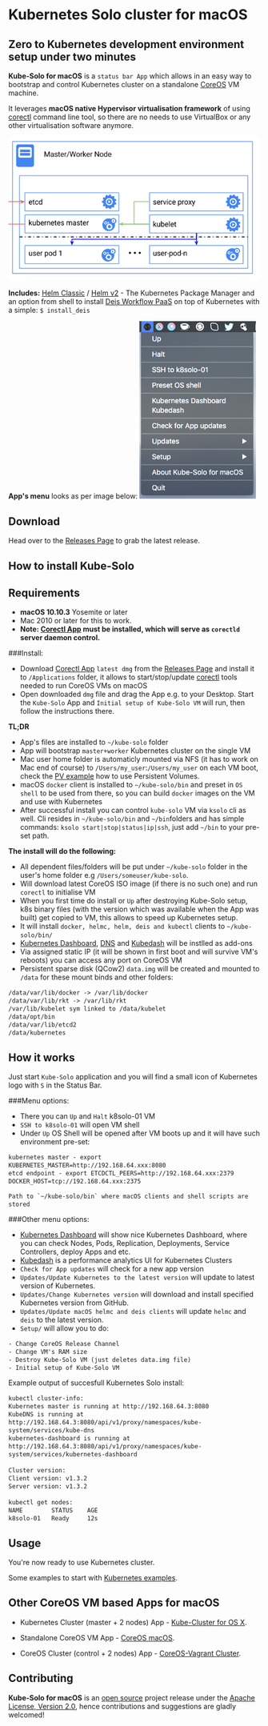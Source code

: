 Kubernetes Solo cluster for macOS
============================

Zero to Kubernetes development environment setup under two minutes
---------------

**Kube-Solo for macOS** is a `status bar App` which allows in an easy way to bootstrap and control Kubernetes cluster on a standalone [CoreOS](https://coreos.com) VM machine.

It leverages **macOS native Hypervisor virtualisation framework** of using [corectl](https://github.com/TheNewNormal/corectl) command line tool, so there are no needs to use VirtualBox or any other virtualisation software anymore.

![k8s-solo](k8s-singlenode.png)

**Includes:** [Helm Classic](https://helm.sh) / [Helm v2](https://github.com/kubernetes/helm) - The Kubernetes Package Manager and an option from shell to install [Deis Workflow PaaS](https://deis.com) on top of Kubernetes with a simple: `$ install_deis`

**App's menu** looks as per image below:
![Kube-Solo](kube-solo-osx.png "Kubernetes-Solo")

Download
--------
Head over to the [Releases Page](https://github.com/TheNewNormal/kube-solo-osx/releases) to grab the latest release.


How to install Kube-Solo
----------

**Requirements**
 -----------
  - **macOS 10.10.3** Yosemite or later 
  - Mac 2010 or later for this to work.
  - **Note: [Corectl App](https://github.com/TheNewNormal/corectl.app) must be installed, which will serve as `corectld` server daemon control.**


###Install:

- Download [Corectl App](https://github.com/TheNewNormal/corectl.app) `latest dmg` from the [Releases Page](https://github.com/TheNewNormal/corectl.app/releases) and install it to `/Applications` folder, it allows to start/stop/update [corectl](https://github.com/TheNewNormal/corectl) tools needed to run CoreOS VMs on macOS
- Open downloaded `dmg` file and drag the App e.g. to your Desktop. Start the `Kube-Solo` App and `Initial setup of Kube-Solo VM` will run, then follow the instructions there.

**TL;DR**

- App's files are installed to `~/kube-solo` folder
- App will bootstrap `master+worker` Kubernetes cluster on the single VM
- Mac user home folder is automaticly mounted via NFS (it has to work on Mac end of course) to `/Users/my_user`:`/Users/my_user` on each VM boot, check the [PV example](https://github.com/TheNewNormal/kube-solo-osx/blob/master/examples/pv/nfs-pv-mount-on-pod.md) how to use Persistent Volumes.
- macOS `docker` client is installed to `~/kube-solo/bin` and preset in `OS shell` to be used from there, so you can build `docker` images on the VM and use with Kubernetes
- After successful install you can control `kube-solo` VM via `ksolo` cli as well. Cli resides in `~/kube-solo/bin` and `~/bin`folders and has simple commands: `ksolo start|stop|status|ip|ssh`, just add `~/bin` to your pre-set path.

**The install will do the following:**

* All dependent files/folders will be put under `~/kube-solo` folder in the user's home folder e.g `/Users/someuser/kube-solo`. 
* Will download latest CoreOS ISO image (if there is no such one) and run `corectl` to initialise VM 
* When you first time do install or `Up` after destroying Kube-Solo setup, k8s binary files (with the version which was available when the App was built) get copied to VM, this allows to speed up Kubernetes setup.
* It will install `docker, helmc, helm, deis and kubectl` clients to `~/kube-solo/bin/`
* [Kubernetes Dashboard](http://kubernetes.io/docs/user-guide/ui/), [DNS](https://github.com/kubernetes/kubernetes/tree/master/cluster/addons/dns) and [Kubedash](https://github.com/kubernetes/kubedash) will be instlled as add-ons
* Via assigned static IP (it will be shown in first boot and will survive VM's reboots) you can access any port on CoreOS VM
* Persistent sparse disk (QCow2) `data.img` will be created and mounted to `/data` for these mount binds and other folders:

```
/data/var/lib/docker -> /var/lib/docker
/data/var/lib/rkt -> /var/lib/rkt
/var/lib/kubelet sym linked to /data/kubelet
/data/opt/bin
/data/var/lib/etcd2
/data/kubernetes
```

How it works
------------

Just start `Kube-Solo` application and you will find a small icon of Kubernetes logo with `S` in the Status Bar.

###Menu options:
* There you can `Up` and `Halt` k8solo-01 VM
* `SSH to k8solo-01` will open VM shell
* Under `Up` OS Shell will be opened after VM boots up and it will have such environment pre-set:

```
kubernetes master - export KUBERNETES_MASTER=http://192.168.64.xxx:8080
etcd endpoint - export ETCDCTL_PEERS=http://192.168.64.xxx:2379
DOCKER_HOST=tcp://192.168.64.xxx:2375
```

```
Path to `~/kube-solo/bin` where macOS clients and shell scripts are stored
```

###Other menu options:
* [Kubernetes Dashboard](http://kubernetes.io/docs/user-guide/ui/) will show nice Kubernetes Dashboard, where you can check Nodes, Pods, Replication, Deployments, Service Controllers, deploy Apps and etc.
* [Kubedash](https://github.com/kubernetes/kubedash) is a performance analytics UI for Kubernetes Clusters
* `Check for App updates` will check for a new app version
* `Updates/Update Kubernetes to the latest version` will update to latest version of Kubernetes.
* `Updates/Change Kubernetes version` will download and install specified Kubernetes version from GitHub.
* `Updates/Update macOS helmc and deis clients` will update `helmc` and `deis` to the latest version.
* `Setup/` will allow you to do:

```
- Change CoreOS Release Channel
- Change VM's RAM size
- Destroy Kube-Solo VM (just deletes data.img file)
- Initial setup of Kube-Solo VM
```

Example output of succesfull Kubernetes Solo install:

````
kubectl cluster-info:
Kubernetes master is running at http://192.168.64.3:8080
KubeDNS is running at http://192.168.64.3:8080/api/v1/proxy/namespaces/kube-system/services/kube-dns
kubernetes-dashboard is running at http://192.168.64.3:8080/api/v1/proxy/namespaces/kube-system/services/kubernetes-dashboard

Cluster version:
Client version: v1.3.2
Server version: v1.3.2

kubectl get nodes:
NAME        STATUS    AGE
k8solo-01   Ready     12s

````



Usage
------------

You're now ready to use Kubernetes cluster.

Some examples to start with [Kubernetes examples](http://kubernetes.io/docs/samples/).

Other CoreOS VM based Apps for macOS
-----------
* Kubernetes Cluster (master + 2 nodes) App - [Kube-Cluster for OS X](https://github.com/TheNewNormal/kube-cluster-osx).

* Standalone CoreOS VM App - [CoreOS macOS](https://github.com/TheNewNormal/coreos-osx).

* CoreOS Cluster (control + 2 nodes) App - [CoreOS-Vagrant Cluster](https://github.com/rimusz/coreos-osx-cluster).

## Contributing

**Kube-Solo for macOS** is an [open source](http://opensource.org/osd) project release under
the [Apache License, Version 2.0](http://opensource.org/licenses/Apache-2.0),
hence contributions and suggestions are gladly welcomed! 
